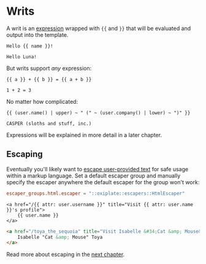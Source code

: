 # Writs

A writ is an [expression](../expressions.md) wrapped with `{{` and `}}` that will be evaluated and output into the template.

```oxip
Hello {{ name }}!
```

```text
Hello Luna!
```

But writs support _any_ expression:

```oxip
{{ a }} + {{ b }} = {{ a + b }}
```

```text
1 + 2 = 3
```

No matter how complicated:

```oxip
{{ (user.name() | upper) ~ " (" ~ (user.company() | lower) ~ ")" }}
```

```text
CASPER (sloths and stuff, inc.)
```

Expressions will be explained in more detail in a later chapter.

## Escaping

Eventually you'll likely want to [escape user-provided text](escaping.md) for safe usage within a markup language. Set a default escaper group and manually specify the escaper anywhere the default escaper for the group won't work:

```toml
escaper_groups.html.escaper = "::oxiplate::escapers::HtmlEscaper"
```

```html.oxip
<a href="/{{ attr: user.username }}" title="Visit {{ attr: user.name }}'s profile">
    {{ user.name }}
</a>
```

```html
<a href="/toya_the_sequoia" title="Visit Isabelle &#34;Cat &amp; Mouse&#34; Toya's profile">
    Isabelle "Cat &amp; Mouse" Toya
</a>
```

Read more about escaping in the [next chapter](escaping.md).
